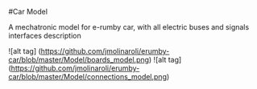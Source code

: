 #Car Model

A mechatronic model for e-rumby car, with all electric buses and signals interfaces description

![alt tag] (https://github.com/jmolinaroli/erumby-car/blob/master/Model/boards_model.png)
![alt tag] (https://github.com/jmolinaroli/erumby-car/blob/master/Model/connections_model.png)
